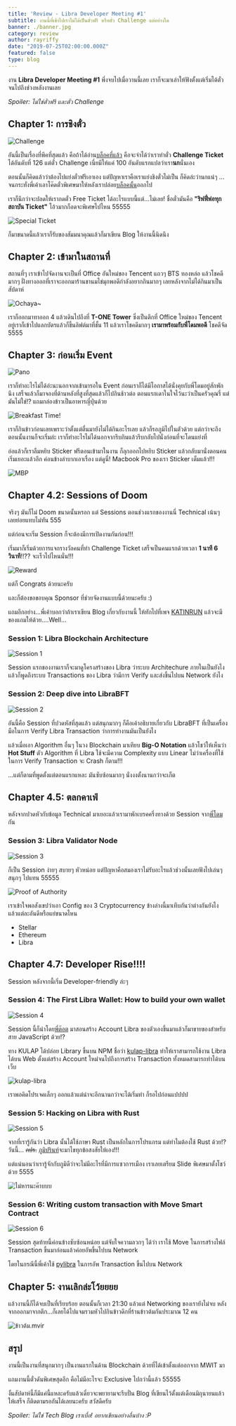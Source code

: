 ```yaml
---
title: 'Review - Libra Developer Meeting #1'
subtitle: งานนี้ที่เข้าไปเราไม่ได้เป็นตั๋วฟรี หรือตั๋ว Challenge แต่อย่างใด
banner: ./banner.jpg
category: review
author: rayriffy
date: "2019-07-25T02:00:00.000Z"
featured: false
type: blog
---
```


งาน **Libra Developer Meeting #1** พึ่งจบไปเมื่อวานนี้เลย เราก็จะมาเล่าให้ฟังตั้งแต่เริ่มได้ตั๋วจนไปถึงช่วงหลังงานเลย

*Spoiler: ไม่ใช่ตั๋วฟรี และตั๋ว Challenge*

## Chapter 1: การชิงตั๋ว

![Challenge](./challenge.png)

อันนี้เป็นเรื่องที่พีคที่สุดแล้ว คือถ้าได้อ่าน[บล็อคที่แล้ว](/libra-quick-start/) คือจะจำได้ว่าเราทำตั๋ว **Challenge Ticket** ได้อันดับที่ 126 แต่ตั๋ว Challenge เนี่ยมีให้แค่ 100 อันดับแรกแปลว่าเรา**นก**นั่นเอง

ตอนนั้นก็คิดแล้วว่าต้องไปแย่งตั๋วฟรีเอาเอง แต่ปัญหาเราคือเราแย่งชิงตั๋วไม่เป็น ก็คิดล่ะว่านกแน่ๆ ... จนกระทั่งพี่เค้าเอาโค๊ดตั๋วพิเศษมาให้หลังเราปล่อย[บล็อคนั้น](/libra-quick-start/)ออกไป

เราก็นึกว่าจะปลดให้เรากดตั๋ว Free Ticket ได้อะไรแบบนี้แต่...ไม่เลย! ชื่อตั๋วมันคือ **"ริฟฟี่พ่อทุกสถาบัน Ticket"** โอ้วมากก็อดจะพิเศษไปไหน 55555

![Special Ticket](./ticket.jpg)

ก็มาขนาดนี้แล้วเราก็รับของสัมมนาคุณแล้วก็มาเขียน Blog ให้งานนี้นิดนึง

## Chapter 2: เข้ามาในสถานที่

สถานที่ๆ เราเข้าไปจัดงานจะเป็นที่ Office อันใหม่ของ Tencent แถวๆ BTS ทองหล่อ แล้วโชคดีมากๆ ฝั่งทางออกที่เราจะออกมาร้านชานมไข่มุกพอดีกำลังอยากกินมากๆ เลยหลังจากไม่ได้กินมาเป็นสัปดาห์

![Ochaya~](./IMG_4973.jpg)

เราก็ออกมาทาออก 4 แล้วเดินไปถึงที่ **T-ONE Tower** ซึ่งเป็นตึกที่ Office ใหม่ของ Tencent อยู่เราก็เข้าไปแลกบัตรแล้วก็ขึ้นลิฟต์มาที่ชั้น 11 แล้วเราโชคดีมากๆ **เรามาพร้อมกับพี่โดมพอดี** โชคดีจัด 5555

## Chapter 3: ก่อนเริ่ม Event

![Pano](./IMG_4971.jpg)

เราก็ทำอะไรไม่ได้อ่ะนะนอกจากเข้ามารอใน Event ก่อนเราก็ได้มีโอกาสได้นั่งคุยกับพี่โดมอยู่สักพักนึง เสร็จแล้วก็มาจองที่ด้านหลังที่สูงที่สุดแล้วก็ไปกินช้าวต่อ ตอนแรกเดาในใจไว้นะว่าเป็นครัวคุณรี่ แต่มันไม่ใช่!? แถมกล่องข้าวเป็นอาหารญี่ปุ่นด้วย

![Breakfast Time!](./IMG_4976.jpg)

เราก็กินข้าวก่อนเลยเพราะว่าตั้งแต่ตื่นมายังไม่ได้กินอะไรเลย แล้วก็รอภูมิไปในตัวด้วย แต่กว่าจะถึงตอนนั้นงานก็จะเริ่มล่ะ เราก็ทำอะไรไม่ได้นอกจากรีบกินแล้วรีบกลับไปนั่งก่อนที่จะโดนแย่งที่

อ่อแล้วก็เราลืมหยิบ Sticker ฟรีตอนเข้ามาในงาน ก็ลุกออกไปหยิบ Sticker แล้วกลับมานั่งตอนคนเริ่มเยอะแล้วอีก ค่อนข้างลำบากเอาเรื่อง แต่ดูนี่! Macbook Pro ของเรา Sticker เต็มแล้ว!!!

![MBP](./IMG_4975.jpg)

## Chapter 4.2: Sessions of Doom

จริงๆ มันก็ไม่ Doom ขนาดนั้นหรอก แต่ Sessions ตอนช่วงแรกของงานนี่ Technical เน้นๆ เลยย่อยแทบไม่ทัน 555

แต่ก่อนจะเริ่ม Session ก็จะต้องมีการเปิดงานกันก่อน!!!

เริ่มมาก็เริ่มด้วยการแจกรางวัลคนที่ทำ Challenge Ticket เสร็จเป็นคนแรกด้วยเวลา **1 นาที 6 วินาที**!!?? จะเร็วไปไหนนั่น!!!

![Reward](./IMG_4983.jpg)

แต่ก็ Congrats ด้วยนะครับ

และก็ต้องขอขอบคุณ Sponsor ที่ช่วยจัดงานแบบนี้ด้วยนะครับ :)

แถมอีกอย่าง...พี่เค้าบอกว่าถ้าเราเขียน Blog เกี่ยวกับงานนี้ ให้ทักไปที่เพจ [KATINRUN](https://www.facebook.com/Katinrun/) แล้วจะมีของแถมให้ด้วย....Well...

### Session 1: Libra Blockchain Architecture

![Session 1](./IMG_4989.jpg)

Session แรกของงานเราก็จะมาดูโครงสร้างของ Libra ว่าระบบ Architechure ภายในเป็นยังไง แล้วก็พูดถึงระบบ Transactions ของ Libra ว่ามีการ Verify และส่งขึ้นไปบน Network ยังไง

### Session 2: Deep dive into LibraBFT

![Session 2](./IMG_4992.jpg)

อันนี้คือ Session ที่ปวดหัสที่สุดแล้ว แต่สนุกมากๆ ก็คือเค้าอธิบายเกี่ยวกับ LibraBFT ที่เป็นเครื่องมือในการ Verify Libra Transaction ว่าการทำงานมันเป็นยังไง

แล้วเมื่อเอา Algorithm อื่นๆ ในวง Blockchain มาเทียบ **Big-O Notation** แล้วโชว์ให้เห็นว่า **Hot Stuff** ตัว Algorithm ที่ Libra ใช้จะมีความ Complexity แบบ Linear ไม่ว่าเครื่องที่ใช้ในการ Verify Transaction จะ Crash ก็ตาม!!!

...แต่ก็ตามที่พูดตั้งแต่ตอนแรกแหละ มันซับซ้อนมากๆ นั่งงงตั้งนานกว่าจะเก็ต

## Chapter 4.5: ตลกคาเฟ่

หลังจากปวดหัวกับข้อมูล Technical มาเยอะแล้วเรามาพักเบรคครึ่งทางด้วย Session จาก[พี่โดม](https://www.facebook.com/dometel)กัน

### Session 3: Libra Validator Node

![Session 3](./IMG_4996.jpg)

ก็เป็น Session ง่ายๆ สบายๆ หัวหน่อย แต่ปัญหาคือสมองเราไม่รับอะไรแล้วช่วงนั้นเลยฟังไปเล่นๆ สนุกๆ ไปแทน 55555

![Proof of Authority](./IMG_4998.jpg)

เราเข้าใจพอสังเขปว่าเอา Config ของ 3 Cryptocurrency ข้างล่างนี้มาเทีบกันว่าต่างกันยังไง แล้วแต่ละอันดีหรือแย่ขนาดไหน

-   Stellar
-   Ethereum
-   Libra

## Chapter 4.7: Developer Rise!!!!

Session หลังจากนี้เริ่ม Developer-friendly ล่ะๆ

### Session 4: The First Libra Wallet: How to build your own wallet

![Session 4](./IMG_5002.jpg)

Session นี้ก็นำโดย[พี่ต๊อต](https://www.facebook.com/totiz) มาสอนสร้าง Account Libra ของตัวเองขึ้นมาแล้วก็มาขายของสำหรับสาย JavaScript ด้วย!?

ทาง KULAP ได้ปล่อย Library ขึ้นบน NPM ชื่อว่า [kulap-libra](https://www.npmjs.com/package/kulap-libra) ทำให้เราสามารถใช้งาน Libra ได้บน Web ตั้งแต่สร้าง Account ใหม่จนไปถึงการสร้าง Transaction ทั้งหมดสามารถทำได้บนเว็บ

![kulap-libra](./IMG_5010.jpg)

เราพอคิดโปรเจคเล็กๆ ออกแล้วแต่น่าจะอีกนานกว่าจะได้เริ่มทำ ก็รอไปก่อนแปปปป

### Session 5: Hacking on Libra with Rust

![Session 5](./IMG_5017.jpg)

จากที่เรารู้กันว่า Libra นั้นได้ใช้ภาษา Rust เป็นหลักในการโปรแกรม แต่ทำไมต้องใช้ Rust ด้วย!? วันนี้... ~~ภปร.~~ [ภูมิปรินท์](https://www.facebook.com/phoomparin.mano)จะมาไขทุกข้อสงสัยให้เอง!!!

แต่แน่นอนว่าเรารู้จักกับภูมิดีว่าจะไม่มีอะไรที่มีการแซวการเมือง เราเลยเตรียม Slide พิเศษมาตั้งโชว์ด้วย 5555

![ไม่หารนะค๊าบบบ](./IMG_5020.jpg)

### Session 6: Writing custom transaction with Move Smart Contract

![Session 6](./IMG_5027.jpg)

Session สุดท้ายนี้ค่อนข้างซับซ้อนหน่อย แต่จับใจความลวกๆ ได้ว่า เราใช้ Move ในการสร้างไฟล์ Transaction ขึ้นมาก่อนแล้วค่อยอัพขึ้นไปบน Network

โดยในกรณีนี้พี่เค้าใช้ [pylibra](https://github.com/bandprotocol/pylibra) ในการอัพ Transaction ขึ้นไปบน Network


## Chapter 5: งานเลิกล่ะโว้ยยยย

แล้วงานนี้ก็ได้จบเป็นที่เรียบร้อย ตอนนั้นก็เวลา 21:30 แล้วแต่ Networking ของเรายังไม่จบ หลังจากออกมาจากตึก...ก็เลยได้ไปแจมรวมหัวไปกินข้าวดึกที่ร้านข้าวต้มกันประมาณ 12 คน

![ข้าวต้ม.mvir](./networking.jpg)

## สรุป

งานนี้เป็นงานที่สนุกมากๆ เป็นงานแรกในด้าน Blockchain ด้วยที่ได้เข้าตั้งแต่ออกจาก MWIT มา

แถมงานนี้ตั๋วดันพิเศษสุดอีก คือไม่มีอะไรจะ Exclusive ไปกว่านี้แล้ว 55555

งั้นสัปดาห์นี้ก็มีแค่นี้แหละครับแล้วเดี๋ยวจะพยายามจะรีบปั่น Blog ที่เขียนไว้ตั้งแต่เดือนมิถุนายนแล้วให้เสร็จ ก็ติดตามรอกันได้เลยนะครับ สวัสดีครับ

*Spoiler: ไม่ใช่ Tech Blog เราเบื่อ! อยากเขียนอย่างอื่นบ้าง :P*
